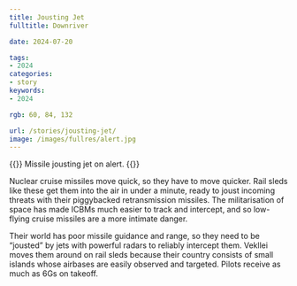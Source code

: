 ```yaml
---
title: Jousting Jet
fulltitle: Downriver

date: 2024-07-20

tags:
- 2024
categories:
- story
keywords:
- 2024

rgb: 60, 84, 132

url: /stories/jousting-jet/
image: /images/fullres/alert.jpg
---
```

{{<note caption>}}
Missile jousting jet on alert.
{{</note>}}

Nuclear cruise missiles move quick, so they have to move quicker. Rail sleds like these get them into the air in under a minute, ready to joust incoming threats with their piggybacked retransmission missiles. The militarisation of space has made ICBMs much easier to track and intercept, and so low-flying cruise missiles are a more intimate danger.

Their world has poor missile guidance and range, so they need to be “jousted” by jets with powerful radars to reliably intercept them. Vekllei moves them around on rail sleds because their country consists of small islands whose airbases are easily observed and targeted. Pilots receive as much as 6Gs on takeoff.

